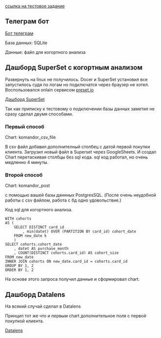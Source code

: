 [ссылка на тестовое задание](https://drive.google.com/file/d/1lxGI4WkTMiTkONj679DjNdzEh97qt05t/view?usp=sharing)

## Телеграм бот

 [Бот телеграм](https://t.me/komandor_test2_bot)

 База данных: SQLite

 Данные: файл для когортного анализа

## Дашборд SuperSet с когортным анализом

Развернуть на linux не получилось. Docer и SuperSet  установил все запустилось судя по логам но подключатся через браузер не хотел. 
Воспользовался onlain сервисом [preset.io](preset.io)

[Дашборд SuperSet](https://7898282f.us1a.app.preset.io/superset/dashboard/8/?native_filters_key=aFJjV_4NUui1urdRlkVWRhfeIZ7-9N5cF89M_lm0IdV_h2opgQ5bBOrsqW2F_aiu)

Так как приписку к тестовому о подключении базы данных заметил не сразу сделал двумя способами.

### Первый способ

Chart: komandor_csv_file

В csv файл добавил дополнителный столбец с датой первой покупки клиента. Загрузил новый файл в Superset через GoogleSheets. И создал Chart перетаскивая столбцы без sql кода. 
sql код работал, но очень медленно 4 минуты.

### Второй способ

Chart: komandor_post

с помощью вашей базы даннных PostgresSQL.
(После очень неудобной работы с csv файлом, работа с бд одно удовольствие.)

Код sql для когортного анализа.

```  
WITH cohorts
AS (
	SELECT DISTINCT card_id
		, min(datet) OVER (PARTITION BY card_id) cohort_date
	FROM new_date k
	)
SELECT cohorts.cohort_date
	, datet AS purchase_month
	, COUNT(DISTINCT cohorts.card_id) AS cohort_size
FROM new_date
INNER JOIN cohorts ON new_date.card_id = cohorts.card_id
GROUP BY 1, 2
ORDER BY 1, 2
```

На основе этого запроса получил данные и cформировал chart.

## Дашборд Datalens

На всякий случай сделал в Datalens

Принцип тот же что и первым chart дополнительное поля с первой покупкой клиента.

[Datalens](https://datalens.yandex.ru/0dfrxnaqroa4q-komandor)

 
